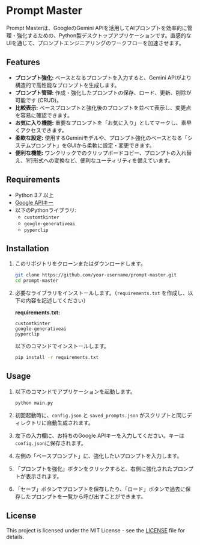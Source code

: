 # Prompt Master

Prompt Masterは、GoogleのGemini APIを活用してAIプロンプトを効率的に管理・強化するための、Python製デスクトップアプリケーションです。直感的なUIを通じて、プロンプトエンジニアリングのワークフローを加速させます。

## Features

* **プロンプト強化:** ベースとなるプロンプトを入力すると、Gemini APIがより構造的で高性能なプロンプトを生成します。
* **プロンプト管理:** 作成・強化したプロンプトの保存、ロード、更新、削除が可能です (CRUD)。
* **比較表示:** ベースプロンプトと強化後のプロンプトを並べて表示し、変更点を容易に確認できます。
* **お気に入り機能:** 重要なプロンプトを「お気に入り」としてマークし、素早くアクセスできます。
* **柔軟な設定:** 使用するGeminiモデルや、プロンプト強化のベースとなる「システムプロンプト」をGUIから柔軟に設定・変更できます。
* **便利な機能:** ワンクリックでのクリップボードコピー、プロンプトの入れ替え、1行形式への変換など、便利なユーティリティを備えています。

## Requirements

* Python 3.7 以上
* [Google APIキー](https://ai.google.dev/pricing)
* 以下のPythonライブラリ:
  * `customtkinter`
  * `google-generativeai`
  * `pyperclip`

## Installation

1. このリポジトリをクローンまたはダウンロードします。

    ```bash
    git clone https://github.com/your-username/prompt-master.git
    cd prompt-master
    ```

2. 必要なライブラリをインストールします。（`requirements.txt` を作成し、以下の内容を記述してください）

    **requirements.txt:**

    ```
    customtkinter
    google-generativeai
    pyperclip
    ```

    以下のコマンドでインストールします。

    ```bash
    pip install -r requirements.txt
    ```

## Usage

1. 以下のコマンドでアプリケーションを起動します。

    ```bash
    python main.py
    ```

2. 初回起動時に、`config.json` と `saved_prompts.json` がスクリプトと同じディレクトリに自動生成されます。

3. 左下の入力欄に、お持ちのGoogle APIキーを入力してください。キーは`config.json`に保存されます。

4. 左側の「ベースプロンプト」に、強化したいプロンプトを入力します。

5. 「プロンプトを強化」ボタンをクリックすると、右側に強化されたプロンプトが表示されます。

6. 「セーブ」ボタンでプロンプトを保存したり、「ロード」ボタンで過去に保存したプロンプトを一覧から呼び出すことができます。

## License

This project is licensed under the MIT License - see the [LICENSE](LICENSE) file for details.